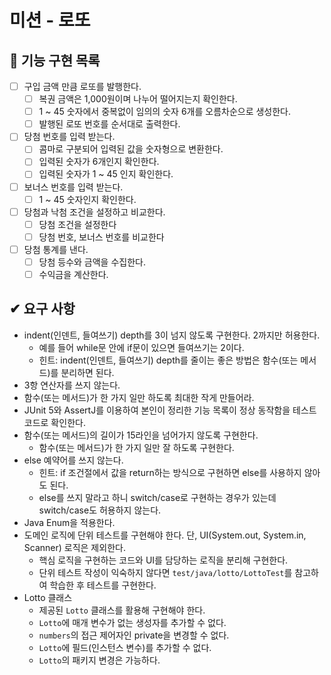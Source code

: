 # 미션 - 로또
## 🚧 기능 구현 목록
- [ ] 구입 금액 만큼 로또를 발행한다.
  - [ ] 복권 금액은 1,000원이며 나누어 떨어지는지 확인한다.
  - [ ] 1 ~ 45 숫자에서 중복없이 임의의 숫자 6개를 오름차순으로 생성한다.
  - [ ] 발행된 로또 번호를 순서대로 출력한다.
- [ ] 당첨 번호를 입력 받는다.
  - [ ] 콤마로 구분되어 입력된 값을 숫자형으로 변환한다.
  - [ ] 입력된 숫자가 6개인지 확인한다.
  - [ ] 입력된 숫자가 1 ~ 45 인지 확인한다.
- [ ] 보너스 번호를 입력 받는다.
  - [ ] 1 ~ 45 숫자인지 확인한다.
- [ ] 당첨과 낙첨 조건을 설정하고 비교한다.
  - [ ] 당첨 조건을 설정한다
  - [ ] 당첨 번호, 보너스 번호를 비교한다
- [ ] 당첨 통계를 낸다.
  - [ ] 당첨 등수와 금액을 수집한다.
  - [ ] 수익금을 계산한다.

## ✔ 요구 사항
- indent(인덴트, 들여쓰기) depth를 3이 넘지 않도록 구현한다. 2까지만 허용한다.
  - 예를 들어 while문 안에 if문이 있으면 들여쓰기는 2이다.
  - 힌트: indent(인덴트, 들여쓰기) depth를 줄이는 좋은 방법은 함수(또는 메서드)를 분리하면 된다.
- 3항 연산자를 쓰지 않는다.
- 함수(또는 메서드)가 한 가지 일만 하도록 최대한 작게 만들어라.
- JUnit 5와 AssertJ를 이용하여 본인이 정리한 기능 목록이 정상 동작함을 테스트 코드로 확인한다.
- 함수(또는 메서드)의 길이가 15라인을 넘어가지 않도록 구현한다.
  - 함수(또는 메서드)가 한 가지 일만 잘 하도록 구현한다.
- else 예약어를 쓰지 않는다.
  - 힌트: if 조건절에서 값을 return하는 방식으로 구현하면 else를 사용하지 않아도 된다.
  - else를 쓰지 말라고 하니 switch/case로 구현하는 경우가 있는데 switch/case도 허용하지 않는다.
- Java Enum을 적용한다.
- 도메인 로직에 단위 테스트를 구현해야 한다. 단, UI(System.out, System.in, Scanner) 로직은 제외한다.
  - 핵심 로직을 구현하는 코드와 UI를 담당하는 로직을 분리해 구현한다.
  - 단위 테스트 작성이 익숙하지 않다면 `test/java/lotto/LottoTest`를 참고하여 학습한 후 테스트를 구현한다.
- Lotto 클래스
  - 제공된 `Lotto` 클래스를 활용해 구현해야 한다.
  - `Lotto`에 매개 변수가 없는 생성자를 추가할 수 없다.
  - `numbers`의 접근 제어자인 private을 변경할 수 없다.
  - `Lotto`에 필드(인스턴스 변수)를 추가할 수 없다.
  - `Lotto`의 패키지 변경은 가능하다.